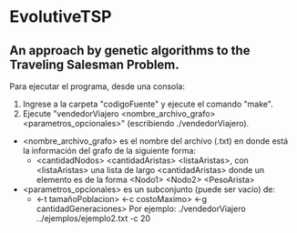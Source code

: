 EvolutiveTSP
============

An approach by genetic algorithms to the Traveling Salesman Problem.
--------------------------------------------------------------------

Para ejecutar el programa, desde una consola:

1. Ingrese a la carpeta "codigoFuente" y ejecute el comando "make".
2. Ejecute "vendedorViajero &lt;nombre_archivo_grafo&gt; &lt;parametros_opcionales&gt;" (escribiendo ./vendedorViajero).

* &lt;nombre_archivo_grafo&gt; es el nombre del archivo (.txt) en donde está la información del grafo de la siguiente forma:
  * &lt;cantidadNodos&gt; &lt;cantidadAristas&gt; &lt;listaAristas&gt;, con &lt;listaAristas&gt; una lista de largo &lt;cantidadAristas&gt; donde un elemento es de la forma &lt;Nodo1&gt; &lt;Nodo2&gt; &lt;PesoArista&gt;
* &lt;parametros_opcionales&gt; es un subconjunto (puede ser vacío) de: 
  * &lt;-t tamañoPoblacion&gt; &lt;-c costoMaximo&gt; &lt;-g cantidadGeneraciones&gt;
   Por ejemplo: ./vendedorViajero ../ejemplos/ejemplo2.txt -c 20
